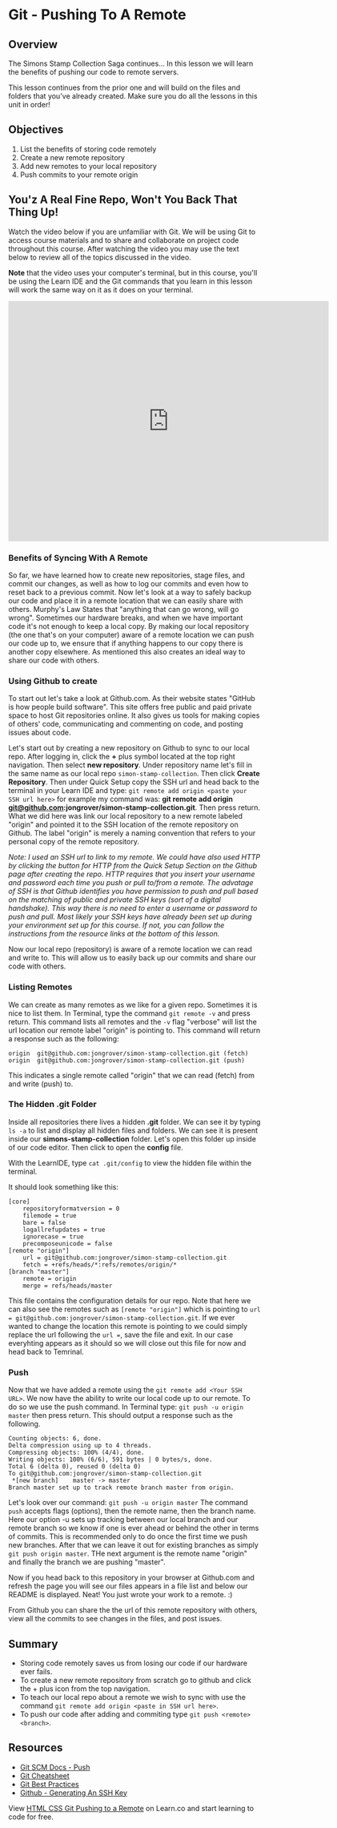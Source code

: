 # Git - Pushing To A Remote

## Overview

The Simons Stamp Collection Saga continues... In this lesson we will learn the benefits of pushing our code to remote servers.

This lesson continues from the prior one and will build on the files and folders that you've already created. Make sure you do all the lessons in this unit in order!
## Objectives

1. List the benefits of storing code remotely
2. Create a new remote repository
3. Add new remotes to your local repository
4. Push commits to your remote origin

## You'z A Real Fine Repo, Won't You Back That Thing Up!

Watch the video below if you are unfamiliar with Git. We will be using Git to access course materials and to share and collaborate on project code throughout this course. After watching the video you may use the text below to review all of the topics discussed in the video.

**Note** that the video uses your computer's terminal, but in this course, you'll be using the Learn IDE and the Git commands that you learn in this lesson will work the same way on it as it does on your terminal.

<iframe width="640" height="480" src="https://www.youtube.com/embed/y8ZBIp2moDY?rel=0" frameborder="0" allowfullscreen></iframe>

### Benefits of Syncing With A Remote

So far, we have learned how to create new repositories, stage files, and commit our changes, as well as how to log our commits and even how to reset back to a previous commit. Now let's look at a way to safely backup our code and place it in a remote location that we can easily share with others. Murphy's Law States that "anything that can go wrong, will go wrong". Sometimes our hardware breaks, and when we have important code it's not enough to keep a local copy. By making our local repository (the one that's on your computer) aware of a remote location we can push our code up to, we ensure that if anything happens to our copy there is another copy elsewhere. As mentioned this also creates an ideal way to share our code with others.

### Using Github to create 

To start out let's take a look at Github.com. As their website states "GitHub is how people build software". This site offers free public and paid private space to host Git repositories online. It also gives us tools for making copies of others' code, communicating and commenting on code, and posting issues about code.

Let's start out by creating a new repository on Github to sync to our local repo. After logging in, click the **+** plus symbol located at the top right navigation. Then select **new repository**. Under repository name let's fill in the same name as our local repo `simon-stamp-collection`. Then click **Create Repository**. Then under Quick Setup copy the SSH url and head back to the terminal in your Learn IDE and type: `git remote add origin <paste your SSH url here>` for example my command was: **git remote add origin git@github.com:jongrover/simon-stamp-collection.git**. Then press return. What we did here was link our local repository to a new remote labeled "origin" and pointed it to the SSH location of the remote repository on Github. The label "origin" is merely a naming convention that refers to your personal copy of the remote repository.

*Note: I used an SSH url to link to my remote. We could have also used HTTP by clicking the button for HTTP from the Quick Setup Section on the Github page after creating the repo. HTTP requires that you insert your username and password each time you push or pull to/from a remote. The advatage of SSH is that Github identifies you have permission to push and pull based on the matching of public and private SSH keys (sort of a digital handshake). This way there is no need to enter a username or password to push and pull. Most likely your SSH keys have already been set up during your environment set up for this course. If not, you can follow the instructions from the resource links at the bottom of this lesson.* 

Now our local repo (repository) is aware of a remote location we can read and write to. This will allow us to easily back up our commits and share our code with others.

### Listing Remotes

We can create as many remotes as we like for a given repo. Sometimes it is nice to list them. In Terminal, type the command `git remote -v` and press return. This command lists all remotes and the `-v` flag "verbose" will list the url location our remote label "origin" is pointing to. This command will return a response such as the following:

```shell
origin  git@github.com:jongrover/simon-stamp-collection.git (fetch)
origin  git@github.com:jongrover/simon-stamp-collection.git (push)
```

This indicates a single remote called "origin" that we can read (fetch) from and write (push) to.

### The Hidden .git Folder

Inside all repositories there lives a hidden **.git** folder. We can see it by typing `ls -a` to list and display all hidden files and folders. We can see it is present inside our **simons-stamp-collection** folder. Let's open this folder up inside of our code editor. Then click to open the **config** file. 

With the LearnIDE, type `cat .git/config` to view the hidden file within the terminal. 

It should look something like this:

```shell
[core]
    repositoryformatversion = 0
    filemode = true
    bare = false
    logallrefupdates = true
    ignorecase = true
    precomposeunicode = false
[remote "origin"]
    url = git@github.com:jongrover/simon-stamp-collection.git
    fetch = +refs/heads/*:refs/remotes/origin/*
[branch "master"]
    remote = origin
    merge = refs/heads/master
```

This file contains the configuration details for our repo. Note that here we can also see the remotes such as `[remote "origin"]` which is pointing to `url = git@github.com:jongrover/simon-stamp-collection.git`. If we ever wanted to change the location this remote is pointing to we could simply replace the url following the `url =`, save the file and exit. In our case everyhting appears as it should so we will close out this file for now and head back to Temrinal.

### Push

Now that we have added a remote using the `git remote add <Your SSH URL>`. We now have the ability to write our local code up to our remote. To do so we use the push command. In Terminal type: `git push -u origin master` then press return. This should output a response such as the following.

```shell
Counting objects: 6, done.
Delta compression using up to 4 threads.
Compressing objects: 100% (4/4), done.
Writing objects: 100% (6/6), 591 bytes | 0 bytes/s, done.
Total 6 (delta 0), reused 0 (delta 0)
To git@github.com:jongrover/simon-stamp-collection.git
 *[new branch]    master -> master
Branch master set up to track remote branch master from origin.
```

Let's look over our command: `git push -u origin master` The command `push` accepts flags (options), then the remote name, then the branch name. Here our option -u sets up tracking between our local branch and our remote branch so we know if one is ever ahead or behind the other in terms of commits. This is recommended only to do once the first time we push new branches. After that we can leave it out for existing branches as simply `git push origin master`. THe next argument is the remote name "origin" and finally the branch we are pushing "master".

Now if you head back to this repository in your browser at Github.com and refresh the page you will see our files appears in a file list and below our README is displayed. Neat! You just wrote your work to a remote. :)

From Github you can share the the url of this remote repository with others, view all the commits to see changes in the files, and post issues. 

## Summary

- Storing code remotely saves us from losing our code if our hardware ever fails.
- To create a new remote repository from scratch go to github and click the + plus icon from the top navigation.
- To teach our local repo about a remote we wish to sync with use the command `git remote add origin <paste in SSH url here>`.
- To push our code after adding and commiting type `git push <remote> <branch>`.

## Resources

- [Git SCM Docs - Push](https://git-scm.com/docs/git-push)
- [Git Cheatsheet](https://www.git-tower.com/blog/content/posts/54-git-cheat-sheet/git-cheat-sheet-large01.png)
- [Git Best Practices](https://www.git-tower.com/blog/content/posts/54-git-cheat-sheet/git-cheat-sheet-large02.png)
- [Github - Generating An SSH Key](https://help.github.com/articles/generating-an-ssh-key/)

<p class='util--hide'>View <a href='https://learn.co/lessons/html-css-git-pushing-to-a-remote'>HTML CSS Git Pushing to a Remote</a> on Learn.co and start learning to code for free.</p>
